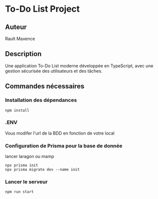 # To-Do List Project

## Auteur
Rault Maxence

## Description
Une application To-Do List moderne développée en TypeScript, avec une gestion sécurisée des utilisateurs et des tâches.

## Commandes nécessaires

### Installation des dépendances
```
npm install 
```
### .ENV

Vous modifer l'url de la BDD en fonction de votre local

### Configuration de Prisma pour la base de donnée
lancer laragon ou mamp
```
npx prisma init
npx prisma migrate dev --name init
```

### Lancer le serveur
```
npm run start

```